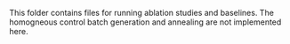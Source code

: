 This folder contains files for running ablation studies and baselines. The homogneous control batch generation and annealing are not implemented here. 